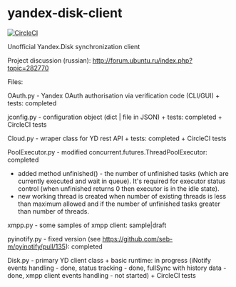 # yandex-disk-client
[![CircleCI](https://circleci.com/gh/slytomcat/yandex-disk-client/tree/master.svg?style=svg)](https://circleci.com/gh/slytomcat/yandex-disk-client/tree/master)

Unofficial Yandex.Disk synchronization client  

Project discussion (russian): http://forum.ubuntu.ru/index.php?topic=282770

Files:

OAuth.py - Yandex OAuth authorisation via verification code (CLI/GUI) + tests: completed

jconfig.py - configuration object (dict | file in JSON) + tests: completed + CircleCI tests

Cloud.py - wraper class for YD rest API + tests: completed + CircleCI tests

PoolExecutor.py - modified concurrent.futures.ThreadPoolExecutor: completed
   * added method unfinished() - the number of unfinished tasks (which are currently executed and wait in queue). It's required for executor status control (when unfinished returns 0 then executor is in the idle state).
   * new working thread is created when number of existing threads is less than maximum allowed and if the number of unfinished tasks greater than number of threads.

xmpp.py - some samples of xmpp client: sample|draft

pyinotify.py - fixed version (see https://github.com/seb-m/pyinotify/pull/135): completed

Disk.py - primary YD client class + basic runtime: in progress (iNotify events handling - done, status tracking - done, fullSync with history data - done, xmpp client events handling - not started) + CircleCI tests
